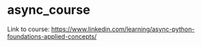 # async_course
Link to course: https://www.linkedin.com/learning/async-python-foundations-applied-concepts/
